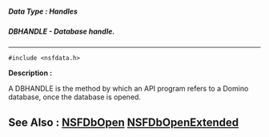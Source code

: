 ##### Data Type : Handles
##### DBHANDLE - Database handle.
---
```
#include <nsfdata.h>
```
**Description :**

A DBHANDLE is the method by which an API program refers to a Domino database, 
once the database is opened.

**See Also :**
[NSFDbOpen](/reference/Func/NSFDbOpen)
[NSFDbOpenExtended](/reference/Func/NSFDbOpenExtended)
---
